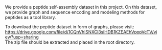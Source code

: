 
We provide a peptide self-assembly dataset in this project. On this dataset, we provide graph and sequence encoding and modeling methods for peptides as a tool library.

To download the peptide dataset in form of graphs, please visit:  
https://drive.google.com/file/d/1CQnVhISNXCl3siHDB1KZEAEhVpopVcTV/view?usp=sharing  
The zip file should be extracted and placed in the root directory.

